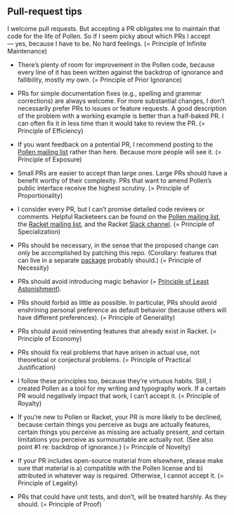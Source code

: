 ## Pull-request tips

I welcome pull requests. But accepting a PR obligates me to maintain that code for the life of Pollen. So if I seem picky about which PRs I accept — yes, because I have to be. No hard feelings. (= Principle of Infinite Maintenance)

* There’s plenty of room for improvement in the Pollen code, because every line of it has been written against the backdrop of ignorance and fallibility, mostly my own. (= Principle of Prior Ignorance)

* PRs for simple documentation fixes (e.g., spelling and grammar corrections) are always welcome. For more substantial changes, I don’t necessarily prefer PRs to issues or feature requests. A good description of the problem with a working example is better than a half-baked PR. I can often fix it in less time than it would take to review the PR. (= Principle of Efficiency)

* If you want feedback on a potential PR, I recommend posting to the [Pollen mailing list](http://groups.google.com/forum/#!forum/pollenpub) rather than here. Because more people will see it. (= Principle of Exposure)

* Small PRs are easier to accept than large ones. Large PRs should have a benefit worthy of their complexity. PRs that want to amend Pollen’s public interface receive the highest scrutiny. (= Principle of Proportionality)

* I consider every PR, but I can’t promise detailed code reviews or comments. Helpful Racketeers can be found on the [Pollen mailing list](http://groups.google.com/forum/#!forum/pollenpub), the [Racket mailing list](https://lists.racket-lang.org/), and the Racket [Slack channel](https://racket.slack.com/). (= Principle of Specialization)

* PRs should be necessary, in the sense that the proposed change can only be accomplished by patching this repo. (Corollary:  features that can live in a separate [package](https://pkgs.racket-lang.org/) probably should.) (= Principle of Necessity)

* PRs should avoid introducing magic behavior (= [Principle of Least Astonishment](http://wiki.c2.com/?PrincipleOfLeastAstonishment)).

* PRs should forbid as little as possible. In particular, PRs should avoid enshrining personal preference as default behavior (because others will have different preferences). (= Principle of Generality)

* PRs should avoid reinventing features that already exist in Racket. (= Principle of Economy)

* PRs should fix real problems that have arisen in actual use, not theoretical or conjectural problems. (= Principle of Practical Justification)

* I follow these principles too, because they’re virtuous habits. Still, I created Pollen as a tool for my writing and typography work. If a certain PR would negatively impact that work, I can’t accept it. (= Principle of Royalty)

* If you’re new to Pollen or Racket, your PR is more likely to be declined, because certain things you perceive as bugs are actually features, certain things you perceive as missing are actually present, and certain limitations you perceive as surmountable are actually not. (See also point #1 re: backdrop of ignorance.) (= Principle of Novelty)

* If your PR includes open-source material from elsewhere, please make sure that material is a) compatible with the Pollen license and b) attributed in whatever way is required. Otherwise, I cannot accept it. (= Principle of Legality)

* PRs that could have unit tests, and don’t, will be treated harshly. As they should. (= Principle of Proof)

